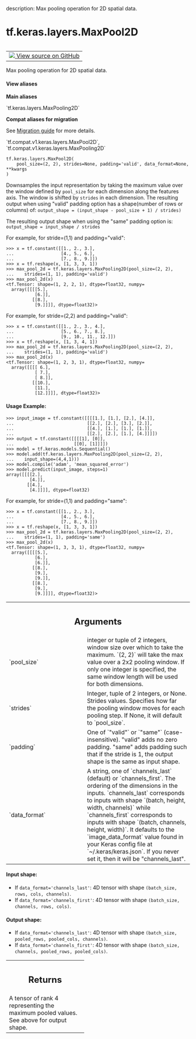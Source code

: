 description: Max pooling operation for 2D spatial data.

<div itemscope itemtype="http://developers.google.com/ReferenceObject">
<meta itemprop="name" content="tf.keras.layers.MaxPool2D" />
<meta itemprop="path" content="Stable" />
<meta itemprop="property" content="__init__"/>
<meta itemprop="property" content="__new__"/>
</div>

# tf.keras.layers.MaxPool2D

<!-- Insert buttons and diff -->

<table class="tfo-notebook-buttons tfo-api nocontent" align="left">
<td>
  <a target="_blank" href="https://github.com/tensorflow/tensorflow/blob/r2.3/tensorflow/python/keras/layers/pooling.py#L330-L461">
    <img src="https://www.tensorflow.org/images/GitHub-Mark-32px.png" />
    View source on GitHub
  </a>
</td>
</table>



Max pooling operation for 2D spatial data.

<section class="expandable">
  <h4 class="showalways">View aliases</h4>
  <p>
<b>Main aliases</b>
<p>`tf.keras.layers.MaxPooling2D`</p>

<b>Compat aliases for migration</b>
<p>See
<a href="https://www.tensorflow.org/guide/migrate">Migration guide</a> for
more details.</p>
<p>`tf.compat.v1.keras.layers.MaxPool2D`, `tf.compat.v1.keras.layers.MaxPooling2D`</p>
</p>
</section>

<pre class="devsite-click-to-copy prettyprint lang-py tfo-signature-link">
<code>tf.keras.layers.MaxPool2D(
    pool_size=(2, 2), strides=None, padding='valid', data_format=None, **kwargs
)
</code></pre>



<!-- Placeholder for "Used in" -->

Downsamples the input representation by taking the maximum value over the
window defined by `pool_size` for each dimension along the features axis.
The window is shifted by `strides` in each dimension.  The resulting output
when using "valid" padding option has a shape(number of rows or columns) of:
`output_shape = (input_shape - pool_size + 1) / strides)`

The resulting output shape when using the "same" padding option is:
`output_shape = input_shape / strides`

For example, for stride=(1,1) and padding="valid":

```
>>> x = tf.constant([[1., 2., 3.],
...                  [4., 5., 6.],
...                  [7., 8., 9.]])
>>> x = tf.reshape(x, [1, 3, 3, 1])
>>> max_pool_2d = tf.keras.layers.MaxPooling2D(pool_size=(2, 2),
...    strides=(1, 1), padding='valid')
>>> max_pool_2d(x)
<tf.Tensor: shape=(1, 2, 2, 1), dtype=float32, numpy=
  array([[[[5.],
           [6.]],
          [[8.],
           [9.]]]], dtype=float32)>
```

For example, for stride=(2,2) and padding="valid":

```
>>> x = tf.constant([[1., 2., 3., 4.],
...                  [5., 6., 7., 8.],
...                  [9., 10., 11., 12.]])
>>> x = tf.reshape(x, [1, 3, 4, 1])
>>> max_pool_2d = tf.keras.layers.MaxPooling2D(pool_size=(2, 2),
...    strides=(1, 1), padding='valid')
>>> max_pool_2d(x)
<tf.Tensor: shape=(1, 2, 3, 1), dtype=float32, numpy=
  array([[[[ 6.],
           [ 7.],
           [ 8.]],
          [[10.],
           [11.],
           [12.]]]], dtype=float32)>
```

#### Usage Example:



```
>>> input_image = tf.constant([[[[1.], [1.], [2.], [4.]],
...                            [[2.], [2.], [3.], [2.]],
...                            [[4.], [1.], [1.], [1.]],
...                            [[2.], [2.], [1.], [4.]]]]) 
>>> output = tf.constant([[[[1], [0]],
...                       [[0], [1]]]]) 
>>> model = tf.keras.models.Sequential()
>>> model.add(tf.keras.layers.MaxPooling2D(pool_size=(2, 2), 
...    input_shape=(4,4,1)))
>>> model.compile('adam', 'mean_squared_error')
>>> model.predict(input_image, steps=1)
array([[[[2.],
         [4.]],
        [[4.],
         [4.]]]], dtype=float32)
```

For example, for stride=(1,1) and padding="same":

```
>>> x = tf.constant([[1., 2., 3.],
...                  [4., 5., 6.],
...                  [7., 8., 9.]])
>>> x = tf.reshape(x, [1, 3, 3, 1])
>>> max_pool_2d = tf.keras.layers.MaxPooling2D(pool_size=(2, 2),
...    strides=(1, 1), padding='same')
>>> max_pool_2d(x)
<tf.Tensor: shape=(1, 3, 3, 1), dtype=float32, numpy=
  array([[[[5.],
           [6.],
           [6.]],
          [[8.],
           [9.],
           [9.]],
          [[8.],
           [9.],
           [9.]]]], dtype=float32)>
```

<!-- Tabular view -->
 <table class="responsive fixed orange">
<colgroup><col width="214px"><col></colgroup>
<tr><th colspan="2"><h2 class="add-link">Arguments</h2></th></tr>

<tr>
<td>
`pool_size`
</td>
<td>
integer or tuple of 2 integers,
window size over which to take the maximum.
`(2, 2)` will take the max value over a 2x2 pooling window.
If only one integer is specified, the same window length
will be used for both dimensions.
</td>
</tr><tr>
<td>
`strides`
</td>
<td>
Integer, tuple of 2 integers, or None.
Strides values.  Specifies how far the pooling window moves
for each pooling step. If None, it will default to `pool_size`.
</td>
</tr><tr>
<td>
`padding`
</td>
<td>
One of `"valid"` or `"same"` (case-insensitive).
"valid" adds no zero padding.  "same" adds padding such that if the stride
is 1, the output shape is the same as input shape.
</td>
</tr><tr>
<td>
`data_format`
</td>
<td>
A string,
one of `channels_last` (default) or `channels_first`.
The ordering of the dimensions in the inputs.
`channels_last` corresponds to inputs with shape
`(batch, height, width, channels)` while `channels_first`
corresponds to inputs with shape
`(batch, channels, height, width)`.
It defaults to the `image_data_format` value found in your
Keras config file at `~/.keras/keras.json`.
If you never set it, then it will be "channels_last".
</td>
</tr>
</table>



#### Input shape:

- If `data_format='channels_last'`:
  4D tensor with shape `(batch_size, rows, cols, channels)`.
- If `data_format='channels_first'`:
  4D tensor with shape `(batch_size, channels, rows, cols)`.



#### Output shape:

- If `data_format='channels_last'`:
  4D tensor with shape `(batch_size, pooled_rows, pooled_cols, channels)`.
- If `data_format='channels_first'`:
  4D tensor with shape `(batch_size, channels, pooled_rows, pooled_cols)`.



<!-- Tabular view -->
 <table class="responsive fixed orange">
<colgroup><col width="214px"><col></colgroup>
<tr><th colspan="2"><h2 class="add-link">Returns</h2></th></tr>
<tr class="alt">
<td colspan="2">
A tensor of rank 4 representing the maximum pooled values.  See above for
output shape.
</td>
</tr>

</table>



